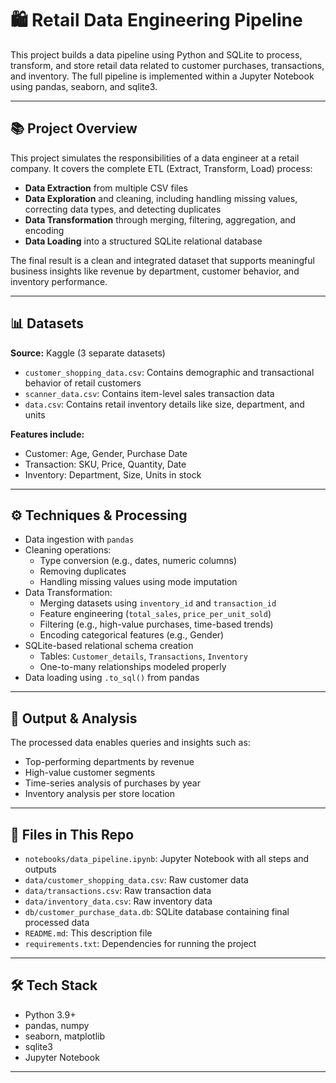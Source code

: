 # 🛍️ Retail Data Engineering Pipeline

This project builds a data pipeline using Python and SQLite to process, transform, and store retail data related to customer purchases, transactions, and inventory. The full pipeline is implemented within a Jupyter Notebook using pandas, seaborn, and sqlite3.

---

## 📚 Project Overview

This project simulates the responsibilities of a data engineer at a retail company. It covers the complete ETL (Extract, Transform, Load) process:

- **Data Extraction** from multiple CSV files
- **Data Exploration** and cleaning, including handling missing values, correcting data types, and detecting duplicates
- **Data Transformation** through merging, filtering, aggregation, and encoding
- **Data Loading** into a structured SQLite relational database

The final result is a clean and integrated dataset that supports meaningful business insights like revenue by department, customer behavior, and inventory performance.

---

## 📊 Datasets

**Source:** Kaggle (3 separate datasets)

- `customer_shopping_data.csv`: Contains demographic and transactional behavior of retail customers
- `scanner_data.csv`: Contains item-level sales transaction data
- `data.csv`: Contains retail inventory details like size, department, and units

**Features include:**

- Customer: Age, Gender, Purchase Date
- Transaction: SKU, Price, Quantity, Date
- Inventory: Department, Size, Units in stock

---

## ⚙️ Techniques & Processing

- Data ingestion with `pandas`
- Cleaning operations:
  - Type conversion (e.g., dates, numeric columns)
  - Removing duplicates
  - Handling missing values using mode imputation
- Data Transformation:
  - Merging datasets using `inventory_id` and `transaction_id`
  - Feature engineering (`total_sales`, `price_per_unit_sold`)
  - Filtering (e.g., high-value purchases, time-based trends)
  - Encoding categorical features (e.g., Gender)
- SQLite-based relational schema creation
  - Tables: `Customer_details`, `Transactions`, `Inventory`
  - One-to-many relationships modeled properly
- Data loading using `.to_sql()` from pandas

---

## 🧪 Output & Analysis

The processed data enables queries and insights such as:

- Top-performing departments by revenue
- High-value customer segments
- Time-series analysis of purchases by year
- Inventory analysis per store location

---

## 📁 Files in This Repo

- `notebooks/data_pipeline.ipynb`: Jupyter Notebook with all steps and outputs
- `data/customer_shopping_data.csv`: Raw customer data
- `data/transactions.csv`: Raw transaction data
- `data/inventory_data.csv`: Raw inventory data
- `db/customer_purchase_data.db`: SQLite database containing final processed data
- `README.md`: This description file
- `requirements.txt`: Dependencies for running the project

---

## 🛠️ Tech Stack

- Python 3.9+
- pandas, numpy
- seaborn, matplotlib
- sqlite3
- Jupyter Notebook

---
